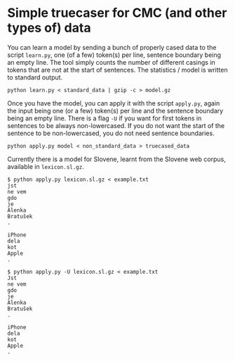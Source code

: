 # Simple truecaser for CMC (and other types of) data

You can learn a model by sending a bunch of properly cased data to the script ```learn.py```, one (of a few) token(s) per line, sentence boundary being an empty line. The tool simply counts the number of different casings in tokens that are not at the start of sentences. The statistics / model is written to standard output.

```
python learn.py < standard_data | gzip -c > model.gz
```

Once you have the model, you can apply it with the script ```apply.py```, again the input being one (or a few) token(s) per line and the sentence boundary being an empty line. There is a flag ```-U``` if you want for first tokens in sentences to be always non-lowercased. If you do not want the start of the sentence to be non-lowercased, you do not need sentence boundaries.

```
python apply.py model < non_standard_data > truecased_data
```

Currently there is a model for Slovene, learnt from the Slovene web corpus, available in ```lexicon.sl.gz```.

```
$ python apply.py lexicon.sl.gz < example.txt
jst
ne vem
gdo
je
Alenka
Bratušek
.

iPhone
dela
kot
Apple
.

$ python apply.py -U lexicon.sl.gz < example.txt
Jst
ne vem
gdo
je
Alenka
Bratušek
.

iPhone
dela
kot
Apple
.

```

